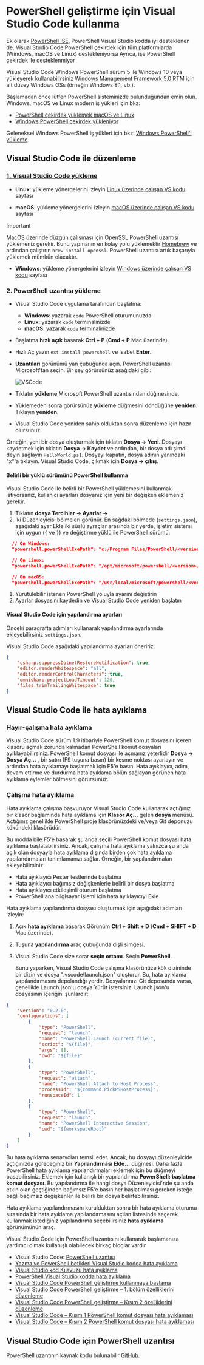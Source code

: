 # <a name="using-visual-studio-code-for-powershell-development"></a>PowerShell geliştirme için Visual Studio Code kullanma

Ek olarak [PowerShell ISE][ise], PowerShell Visual Studio kodda iyi desteklenen de.
Visual Studio Code PowerShell çekirdek için tüm platformlarda (Windows, macOS ve Linux) destekleniyorsa Ayrıca, işe PowerShell çekirdek ile desteklenmiyor

Visual Studio Code Windows PowerShell sürüm 5 ile Windows 10 veya yükleyerek kullanabilirsiniz [Windows Management Framework 5.0 RTM](https://www.microsoft.com/en-us/download/details.aspx?id=50395) için alt düzey Windows OSs (örneğin Windows 8.1, vb.).

Başlamadan önce lütfen PowerShell sisteminizde bulunduğundan emin olun.
Windows, macOS ve Linux modern iş yükleri için bkz:

- [PowerShell çekirdek yüklemek macOS ve Linux][install-pscore-linux]
- [Windows PowerShell çekirdek yükleniyor][install-pscore-windows]

Geleneksel Windows PowerShell iş yükleri için bkz: [Windows PowerShell'i yükleme][install-winps].

## <a name="editing-with-visual-studio-code"></a>Visual Studio Code ile düzenleme

### <a name="1-installing-visual-studio-codehttpscodevisualstudiocomdocssetupsetup-overview"></a>[1. Visual Studio Code yükleme](https://code.visualstudio.com/Docs/setup/setup-overview)

- **Linux**: yükleme yönergelerini izleyin [Linux üzerinde çalışan VS kodu](https://code.visualstudio.com/docs/setup/linux) sayfası

- **macOS**: yükleme yönergelerini izleyin [macOS üzerinde çalışan VS kodu](https://code.visualstudio.com/docs/setup/mac) sayfası

> [!IMPORTANT]
> MacOS üzerinde düzgün çalışması için OpenSSL PowerShell uzantısı yüklemeniz gerekir.
> Bunu yapmanın en kolay yolu yüklemektir [Homebrew](http://brew.sh/) ve ardından çalıştırın `brew install openssl`.
> PowerShell uzantısı artık başarıyla yüklemek mümkün olacaktır.

- **Windows**: yükleme yönergelerini izleyin [Windows üzerinde çalışan VS kodu](https://code.visualstudio.com/docs/setup/windows) sayfası

### <a name="2-installing-powershell-extension"></a>2. PowerShell uzantısı yükleme

- Visual Studio Code uygulama tarafından başlatma:
    - **Windows**: yazarak `code` PowerShell oturumunuzda
    - **Linux**: yazarak `code` terminalinizde
    - **macOS**: yazarak `code` terminalinizde

- Başlatma **hızlı açık** basarak **Ctrl + P** (**Cmd + P** Mac üzerinde).
- Hızlı Aç yazın `ext install powershell` ve isabet **Enter**.
- **Uzantıları** görünümü yan çubuğunda açın. PowerShell uzantısı Microsoft'tan seçin.
  Bir şey görürsünüz aşağıdaki gibi:

  ![VSCode](../../images/vscode.png)

- Tıklatın **yükleme** Microsoft PowerShell uzantısından düğmesinde.
- Yüklemeden sonra görürsünüz **yükleme** düğmesini döndüğüne **yeniden**.
  Tıklayın **yeniden**.
- Visual Studio Code yeniden sahip olduktan sonra düzenleme için hazır olursunuz.

Örneğin, yeni bir dosya oluşturmak için tıklatın **Dosya -> Yeni**.
Dosyayı kaydetmek için tıklatın **Dosya -> Kaydet** ve ardından, bir dosya adı şimdi deyin sağlayın `HelloWorld.ps1`.
Dosyayı kapatın, dosya adının yanındaki "x"'a tıklayın.
Visual Studio Code, çıkmak için **Dosya -> çıkış**.

#### <a name="using-a-specific-installed-version-of-powershell"></a>Belirli bir yüklü sürümünü PowerShell kullanma

Visual Studio Code ile belirli bir PowerShell yüklemesini kullanmak istiyorsanız, kullanıcı ayarları dosyanız için yeni bir değişken eklemeniz gerekir.

1. Tıklatın **dosya Tercihler -> Ayarlar ->**
1. İki Düzenleyicisi bölmeleri görünür.
   En sağdaki bölmede (`settings.json`), aşağıdaki ayar Ekle iki süslü ayraçlar arasında bir yerde, işletim sistemi için uygun (`{` ve `}`) ve değiştirme  *<version>*  yüklü ile PowerShell sürümü:

  ```json
    // On Windows:
    "powershell.powerShellExePath": "c:/Program Files/PowerShell/<version>/pwsh.exe"

    // On Linux:
    "powershell.powerShellExePath": "/opt/microsoft/powershell/<version>/pwsh"

    // On macOS:
    "powershell.powerShellExePath": "/usr/local/microsoft/powershell/<version>/pwsh"
  ```
1. Yürütülebilir istenen PowerShell yoluyla ayarını değiştirin
1. Ayarlar dosyasını kaydedin ve Visual Studio Code yeniden başlatın

#### <a name="configuration-settings-for-visual-studio-code"></a>Visual Studio Code için yapılandırma ayarları

Önceki paragrafta adımları kullanarak yapılandırma ayarlarında ekleyebilirsiniz `settings.json`.

Visual Studio Code aşağıdaki yapılandırma ayarları öneririz:

```json
{
    "csharp.suppressDotnetRestoreNotification": true,
    "editor.renderWhitespace": "all",
    "editor.renderControlCharacters": true,
    "omnisharp.projectLoadTimeout": 120,
    "files.trimTrailingWhitespace": true
}
```

## <a name="debugging-with-visual-studio-code"></a>Visual Studio Code ile hata ayıklama

### <a name="no-workspace-debugging"></a>Hayır-çalışma hata ayıklama

Visual Studio Code sürüm 1.9 itibariyle PowerShell komut dosyasını içeren klasörü açmak zorunda kalmadan PowerShell komut dosyaları ayıklayabilirsiniz.
PowerShell komut dosyası ile açmanız yeterlidir **Dosya -> Dosya Aç...** , bir satırı (F9 tuşuna basın) bir kesme noktası ayarlayın ve ardından hata ayıklamayı başlatmak için F5'e basın.
Hata ayıklayıcı, adım, devam ettirme ve durdurma hata ayıklama bölün sağlayan görünen hata ayıklama eylemler bölmesini görürsünüz.

### <a name="workspace-debugging"></a>Çalışma hata ayıklama

Hata ayıklama çalışma başvuruyor Visual Studio Code kullanarak açtığınız bir klasör bağlamında hata ayıklama için **Klasör Aç...**  gelen **dosya** menüsü.
Açtığınız genellikle PowerShell proje klasörünüzdeki ve/veya Git deponuzu kökündeki klasörüdür.

Bu modda bile F5'e basarak şu anda seçili PowerShell komut dosyası hata ayıklama başlatabilirsiniz.
Ancak, çalışma hata ayıklama yalnızca şu anda açık olan dosyayla hata ayıklama dışında birden çok hata ayıklama yapılandırmaları tanımlamanızı sağlar.
Örneğin, bir yapılandırmaları ekleyebilirsiniz:

- Hata ayıklayıcı Pester testlerinde başlatma
- Hata ayıklayıcı bağımsız değişkenlerle belirli bir dosya başlatma
- Hata ayıklayıcı etkileşimli oturum başlatma
- PowerShell ana bilgisayar işlemi için hata ayıklayıcıyı Ekle

Hata ayıklama yapılandırma dosyası oluşturmak için aşağıdaki adımları izleyin:

1. Açık **hata ayıklama** basarak Görünüm **Ctrl + Shift + D** (**Cmd + SHIFT + D** Mac üzerinde).
1. Tuşuna **yapılandırma** araç çubuğunda dişli simgesi.
1. Visual Studio Code size sorar **seçin ortamı**.
   Seçin **PowerShell**.

   Bunu yaparken, Visual Studio Code çalışma klasörünüze kök dizininde bir dizin ve dosya ".vscode\launch.json" oluşturur.
   Bu, hata ayıklama yapılandırmasını depolandığı yerdir. Dosyalarınızı Git deposunda varsa, genellikle Launch.json'u dosya Yürüt istersiniz.
   Launch.json'u dosyasının içeriğini şunlardır:

```json
{
    "version": "0.2.0",
    "configurations": [
        {
            "type": "PowerShell",
            "request": "launch",
            "name": "PowerShell Launch (current file)",
            "script": "${file}",
            "args": [],
            "cwd": "${file}"
        },
        {
            "type": "PowerShell",
            "request": "attach",
            "name": "PowerShell Attach to Host Process",
            "processId": "${command.PickPSHostProcess}",
            "runspaceId": 1
        },
        {
            "type": "PowerShell",
            "request": "launch",
            "name": "PowerShell Interactive Session",
            "cwd": "${workspaceRoot}"
        }
    ]
}
```

Bu hata ayıklama senaryoları temsil eder.
Ancak, bu dosyayı düzenleyicide açtığınızda göreceğiniz bir **Yapılandırması Ekle...**  düğmesi.
Daha fazla PowerShell hata ayıklama yapılandırmaları eklemek için bu düğmeyi basabilirsiniz. Eklemek için kullanışlı bir yapılandırma **PowerShell: başlatma komut dosyası**.
Bu yapılandırma ile hangi dosya Düzenleyicisi'nde şu anda etkin olan geçtiğinden bağımsız F5'e basın her başlatılması gereken isteğe bağlı bağımsız değişkenler ile belirli bir dosya belirtebilirsiniz.

Hata ayıklama yapılandırmasını kurulduktan sonra bir hata ayıklama oturumu sırasında bir hata ayıklama yapılandırmasını açılan listesinde seçerek kullanmak istediğiniz yapılandırma seçebilirsiniz **hata ayıklama** görünümünün araç.

Visual Studio Code için PowerShell uzantısını kullanarak başlamanıza yardımcı olmak kullanışlı olabilecek birkaç bloglar vardır

- Visual Studio Code: [PowerShell uzantısı][ps-extension]
- [Yazma ve PowerShell betikleri Visual Studio kodda hata ayıklama][debug]
- [Visual Studio kod Kılavuzu hata ayıklama][vscode-guide]
- [PowerShell Visual Studio kodda hata ayıklama][ps-vscode]
- [Visual Studio Code PowerShell geliştirme kullanmaya başlama][getting-started]
- [Visual Studio Code PowerShell geliştirme – 1. bölüm özelliklerini düzenleme][editing-part1]
- [Visual Studio Code PowerShell geliştirme – Kısım 2 özelliklerini düzenleme][editing-part2]
- [Visual Studio Code – Kısım 1 PowerShell komut dosyası hata ayıklaması][debugging-part1]
- [Visual Studio Code – Kısım 2 PowerShell komut dosyası hata ayıklaması][debugging-part2]

[ise]: ../ise-guide.md
[install-pscore-linux]:  ../../setup/Installing-PowerShell-Core-on-macOS-and-Linux.md
[install-pscore-windows]: ../../setup/Installing-PowerShell-Core-on-Windows.md
[install-winps]: ../../setup/Installing-Windows-PowerShell.md
[ps-extension]:https://blogs.msdn.microsoft.com/cdndevs/2015/12/11/visual-studio-code-powershell-extension/
[debug]:https://blogs.msdn.microsoft.com/powershell/2015/11/16/announcing-powershell-language-support-for-visual-studio-code-and-more/
[vscode-guide]:https://johnpapa.net/debugging-with-visual-studio-code/
[ps-vscode]:https://github.com/PowerShell/vscode-powershell/tree/master/examples
[getting-started]:https://blogs.technet.microsoft.com/heyscriptingguy/2016/12/05/get-started-with-powershell-development-in-visual-studio-code/
[editing-part1]:https://blogs.technet.microsoft.com/heyscriptingguy/2017/01/11/visual-studio-code-editing-features-for-powershell-development-part-1/
[editing-part2]:https://blogs.technet.microsoft.com/heyscriptingguy/2017/01/12/visual-studio-code-editing-features-for-powershell-development-part-2/
[debugging-part1]:https://blogs.technet.microsoft.com/heyscriptingguy/2017/02/06/debugging-powershell-script-in-visual-studio-code-part-1/
[debugging-part2]:https://blogs.technet.microsoft.com/heyscriptingguy/2017/02/13/debugging-powershell-script-in-visual-studio-code-part-2/

## <a name="powershell-extension-for-visual-studio-code"></a>Visual Studio Code için PowerShell uzantısı

PowerShell uzantının kaynak kodu bulunabilir [GitHub](https://github.com/PowerShell/vscode-powershell).
